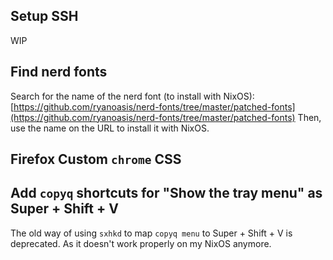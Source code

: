 ## Setup SSH
WIP
## Find nerd fonts
Search for the name of the nerd font (to install with NixOS):
[https://github.com/ryanoasis/nerd-fonts/tree/master/patched-fonts](https://github.com/ryanoasis/nerd-fonts/tree/master/patched-fonts)
Then, use the name on the URL to install it with NixOS.

## Firefox Custom `chrome` CSS

## Add `copyq` shortcuts for "Show the tray menu" as Super + Shift + V

The old way of using `sxhkd` to map `copyq menu` to Super + Shift + V is deprecated. As it doesn't work properly on my NixOS anymore.
